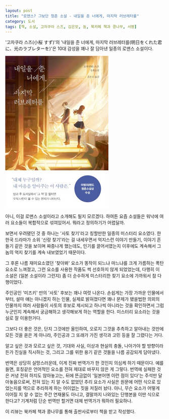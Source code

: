 ```yaml
---
layout: post
title: "로맨스? 그보단 청춘 소설 - 내일을 준 너에게, 마지막 러브레터를"
category: 도서
tags: [책, 소설, 고자쿠라 스즈, 김은모, 놀, 북카페 책과 콩나무, 서평]
---
```


'고자쿠라 스즈(小桜 すず)'의
'내일을 준 너에게, 마지막 러브레터를(明日をくれた君に、光のラブレターを)'은
10대 감성을 꽤나 잘 담아낸 일종의 로맨스 소설이다.

![표지](/images/asu-wo-kureta-kimi-ni-hikari-no-love-letter-wo-book-h480.jpg)

아니, 이걸 로맨스 소설이라고 소개해도 될지 모르겠다.
하여튼 요즘 소설들은 워낙에 여러 요소들이 복합적으로 섞여있어서.
뭐라고 정의하기가 어렵달까.

보면서 우려됐던 것 중 하나는 '사토 찾기'라고 칭할만한 일종의 미스터리 요소였다.
한 한국 드라마가 소위 '신랑 찾기'라는 걸 내세우면서
억지스런 이야기 만들기, 이야기 흔들기 같은 것을 보이며 짜증나게 했는데도,
인기를 끌어서였는지 이후에도 계속해서 그놈의 억지 찾기를 계속 내보였었기 때문이다.

그 후론 나름 재미요소였던 '찾아봐' 요소가 똥작이 되느냐 마느냐를 크게 가름하는 폭탄 요소로 느껴졌고,
그런 요소를 사용한 작품도 썩 선호하지 않게 되었었는데,
다행히 이 소설은 (일본 소설이라 그런지) 좀 더 순수하게 미스터리한 찾기 요소에 가까워서 참 다행이었다.

주인공인 '미즈키' 만의 '사토' 후보는 꽤나 여럿 나온다.
손쉽게는 가장 가까운 인물에서부터,
설마 얘는 아니겠지 하는 인물,
실제로 밝혀졌다면 꽤나 문제가 됐을법한 의외의 인물까지
여러 사람들이 사토의 후보로 제시되고
하나씩 아니라는 것을 확인하면서
그럼 누군인지 계속해서 궁금해하고 생각해보게 하는 역할을 한다.
미스터리 요소라는 것을 실로 잘 이용한거다.

그보다 더 좋은 것은,
단지 그것에만 올인하여,
오로지 그것을 추측하고 알아내는 것만에 모든 것을 쏟은 게 아니라,
주인공과 그 또래가 가진 생각과 고민 등을 잘 그렸다는 거다.

알고 싶은 것과 모르고 싶은 것,
기대와 사실, 이상과 현실의 충돌,
나아가야 할 방향이라든가
진실을 직시하는 것,
그리고 그를 위한 용기 같은 것들을
나름 공감되게 담아냈다.

번역은 상당히 실망스러운데,
이게 진짜 번역가가 한 것인지 의심케 하기 때문이다.
예를들면, 호칭같은 언어적인 요소를 전혀 제대로 바꾸지 않은 게 그렇다.
번역에 실패한 것은 커녕 전혀 하지도 않아놓고는,
뒤에 뜬금없이 '일본어엔 이런 점이 있다'는 주석만 달아놓음으로써,
전혀 있는 지 알 수도 없었던 추리 요소가
사실은 원문에 어떤 식으로 있었는지를
역으로 추리하게 하는 어이없는 짓을 저질러 놨다.
아니, 무슨 요소가 어떻게 이어질 지 알 수 없는 주간 연재물도 아니고,
결말까지 나와있는 단행본을 이딴 식으로 한다고?
기계처럼 단순 번역만 할거면 대체 번역가가 뭐하러 필요하나.



<div class="im im-info">
이 리뷰는 북카페 책과 콩나무를 통해 출판사로부터 책을 받고 작성했다.
</div>
